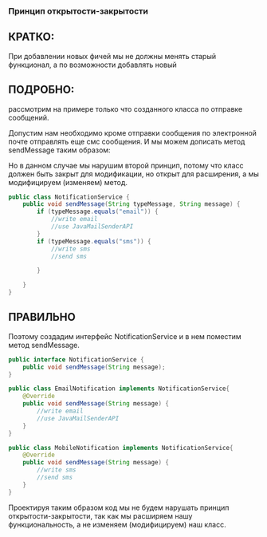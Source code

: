 ### **Принцип открытости-закрытости** 

## КРАТКО:
При добавлении новых фичей мы не должны менять старый функционал, 
а по возможности добавлять новый

## ПОДРОБНО:
рассмотрим на примере только что созданного класса по отправке сообщений.

Допустим нам необходимо кроме отправки сообщения по электронной почте отправлять еще смс сообщения. И мы можем дописать метод sendMessage таким образом:

Но в данном случае мы нарушим второй принцип, потому что класс должен быть закрыт для модификации, но открыт для расширения, а мы модифицируем (изменяем) метод.
```java
public class NotificationService {
    public void sendMessage(String typeMessage, String message) {
        if (typeMessage.equals("email")) {
            //write email
            //use JavaMailSenderAPI
        }
        if (typeMessage.equals("sms")) {
            //write sms
            //send sms

        }

    }
}
```
## ПРАВИЛЬНО
Поэтому создадим интерфейс NotificationService и в нем поместим метод sendMessage.

```java
public interface NotificationService {
    public void sendMessage(String message);
}
```

```java
public class EmailNotification implements NotificationService{
    @Override
    public void sendMessage(String message) {
        //write email
        //use JavaMailSenderAPI
    }
}
```

```java
public class MobileNotification implements NotificationService{
    @Override
    public void sendMessage(String message) {
        //write sms
        //send sms
    }
}
```

Проектируя таким образом код мы не будем нарушать принцип открытости-закрытости, так как мы расширяем нашу функциональность, а не изменяем (модифицируем) наш класс.